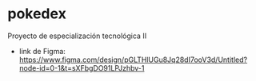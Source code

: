 # pokedex
Proyecto de especialización tecnológica II
- link de Figma: https://www.figma.com/design/pGLTHlUGu8Jq28dI7ooV3d/Untitled?node-id=0-1&t=sXFbgDO91LPJzhbv-1
